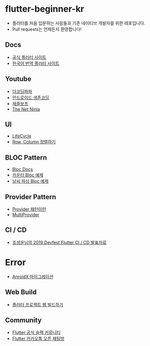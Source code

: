 # flutter-beginner-kr
* 플러터를 처음 입문하는 사람들과 기존 네이티브 개발자를 위한 레포입니다. 
* Pull requests는 언제든지 환영합니다!

## Docs
- [공식 플러터 사이트](https://flutter.dev/)
- [한국어 번역 플러터 사이트](https://flutter-ko.dev/)

## Youtube
- [더코딩파파](https://www.youtube.com/channel/UCUH2DSbsNUz2sW3kBNn4ibw)
- [안드로이드 생존코딩](https://www.youtube.com/watch?v=lRbZsBvG9Ig&list=PLxTmPHxRH3VUueVvEnrP8qxHAP5x9XAPv)
- [재즐보프](https://www.youtube.com/watch?v=Yt-DjG5b4iA&list=PLnIaYcDMsScxP2Nl8pEbmI__wkF0YVu0a)
- [The Net Ninja](https://www.youtube.com/watch?v=1ukSR1GRtMU&list=PL4cUxeGkcC9jLYyp2Aoh6hcWuxFDX6PBJ)


## UI
- [LifeCycle](https://jaceshim.github.io/2019/01/28/flutter-study-stateful-widget-lifecycle/)
- [Row, Column 정렬하기](https://beomseok95.tistory.com/310)


## BLOC Pattern
- [Bloc Docs](https://bloclibrary.dev/#/gettingstarted)
- [카운터 Bloc 예제](https://bloclibrary.dev/#/fluttercountertutorial)
- [날씨 파싱 Bloc 예제](https://bloclibrary.dev/#/flutterweathertutorial)

## Provider Pattern
- [Provider 패턴이란](https://here4you.tistory.com/221)
- [MultiProvider](https://pub.dev/documentation/provider/latest/provider/MultiProvider-class.html)


## CI / CD
- [조셩윤님의 2019 Devfest Flutter CI / CD 발표자료](https://docs.google.com/presentation/d/1G_ZqZ6K6DboY_2y-YJQGcGiCTGiHto7dkaywcU30eqM/edit#slide=id.g78e53a5c7e_0_22)

# Error
- [AnroidX 마이그레이션](https://software-creator.tistory.com/27)

## Web Build
- [플러터 프로젝트 웹 빌드하기](https://flutter.dev/docs/get-started/web)

## Community
- [Flutter 공식 슬랙 커뮤니티](https://fluttercommunity.slack.com/join/shared_invite/enQtOTcyMzA1MTI4NzU5LWRhN2U4MDRlNGMwODBkMGYwY2RjNzM3ZGRmNDdiNjk1M2NjMmFlMWUzNThjNDcwYTNlMTFlNjQ1OTU1YjlkZjE)
- [Flutter 카카오톡 오픈 채팅방](https://open.kakao.com/o/gsshoXJ)
